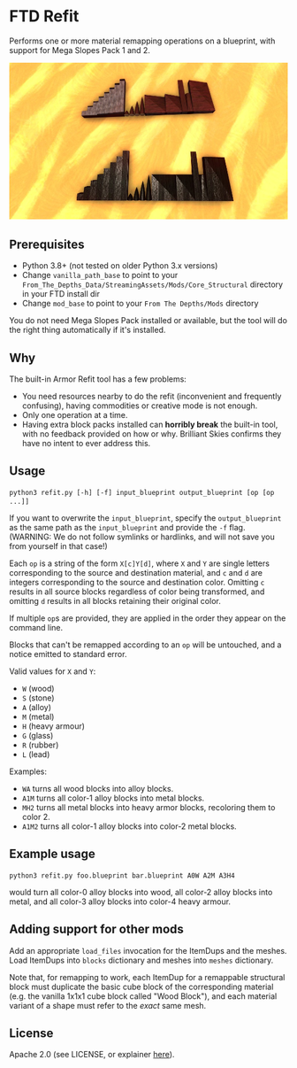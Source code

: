 FTD Refit
=========

Performs one or more material remapping operations on a blueprint, with support
for Mega Slopes Pack 1 and 2.

![Example of wood to rubber](img/example.jpg)

Prerequisites
-------------
* Python 3.8+ (not tested on older Python 3.x versions)
* Change `vanilla_path_base` to point to your 
  `From_The_Depths_Data/StreamingAssets/Mods/Core_Structural` directory
  in your FTD install dir
* Change `mod_base` to point to your `From The Depths/Mods` directory

You do not need Mega Slopes Pack installed or available, but the tool will do
the right thing automatically if it's installed.

Why
---
The built-in Armor Refit tool has a few problems:

* You need resources nearby to do the refit (inconvenient and frequently
  confusing), having commodities or creative mode is not enough.
* Only one operation at a time.
* Having extra block packs installed can **horribly break** the built-in tool,
  with no feedback provided on how or why. Brilliant Skies confirms they have no
  intent to ever address this.

Usage
-----
```
python3 refit.py [-h] [-f] input_blueprint output_blueprint [op [op ...]]
```

If you want to overwrite the `input_blueprint`, specify the `output_blueprint`
as the same path as the `input_blueprint` and provide the `-f` flag.
(WARNING: We do not follow symlinks or hardlinks, and will not save you from
yourself in that case!)

Each `op` is a string of the form `X[c]Y[d]`, where `X` and `Y` are single 
letters corresponding to the source and destination material, and `c` and `d`
are integers corresponding to the source and destination color. Omitting `c`
results in all source blocks regardless of color being transformed, and omitting
`d` results in all blocks retaining their original color.

If multiple `op`s are provided, they are applied in the order they appear on the
command line.

Blocks that can't be remapped according to an `op` will be untouched, and a
notice emitted to standard error.

Valid values for `X` and `Y`:

* `W` (wood)
* `S` (stone)
* `A` (alloy)
* `M` (metal)
* `H` (heavy armour)
* `G` (glass)
* `R` (rubber)
* `L` (lead)

Examples:

* `WA` turns all wood blocks into alloy blocks.
* `A1M` turns all color-1 alloy blocks into metal blocks.
* `MH2` turns all metal blocks into heavy armor blocks, recoloring them
  to color 2.
* `A1M2` turns all color-1 alloy blocks into color-2 metal blocks.

Example usage
-------------

```
python3 refit.py foo.blueprint bar.blueprint A0W A2M A3H4
```
would turn all color-0 alloy blocks into wood, all color-2 alloy blocks into
metal, and all color-3 alloy blocks into color-4 heavy armour.

Adding support for other mods
-----------------------------
Add an appropriate `load_files` invocation for the ItemDups and the meshes.
Load ItemDups into `blocks` dictionary and meshes into `meshes` dictionary.

Note that, for remapping to work, each ItemDup for a remappable structural block
must duplicate the basic cube block of the corresponding material (e.g. the
vanilla 1x1x1 cube block called "Wood Block"), and each material variant of a
shape must refer to the *exact* same mesh.

License
-------
Apache 2.0 (see LICENSE, or explainer [here](https://choosealicense.com/licenses/apache-2.0/)).
